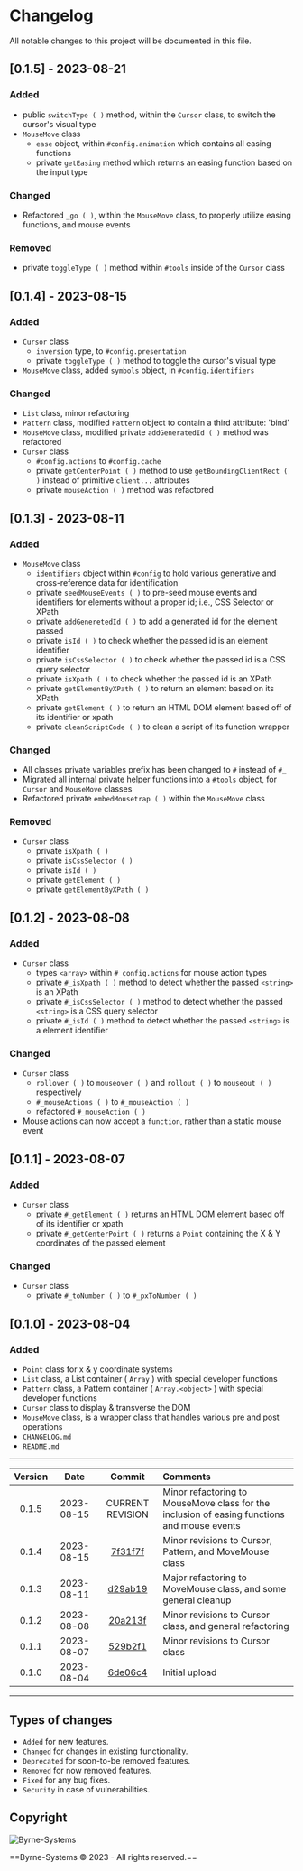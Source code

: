 # Changelog
All notable changes to this project will be documented in this file.

## [0.1.5] - 2023-08-21
### Added
- public `switchType ( )` method, within the `Cursor` class, to switch the cursor's visual type
- `MouseMove` class
  - `ease` object, within `#config.animation` which contains all easing functions
  - private `getEasing` method which returns an easing function based on the input type

### Changed
- Refactored `_go ( )`, within the `MouseMove` class, to properly utilize easing functions, and mouse events

### Removed
- private `toggleType ( )` method within `#tools` inside of the `Cursor` class

## [0.1.4] - 2023-08-15
### Added
- `Cursor` class
  - `inversion` type, to `#config.presentation`
  - private `toggleType ( )` method to toggle the cursor's visual type
- `MouseMove` class, added `symbols` object, in `#config.identifiers`

### Changed
- `List` class, minor refactoring
- `Pattern` class, modified `Pattern` object to contain a third attribute: 'bind'
- `MouseMove` class, modified private `addGeneratedId ( )` method was refactored
- `Cursor` class
  - `#config.actions` to `#config.cache`
  - private `getCenterPoint ( )` method to use `getBoundingClientRect ( )` instead of primitive `client...` attributes
  - private `mouseAction ( )` method was refactored

## [0.1.3] - 2023-08-11
### Added
- `MouseMove` class
  - `identifiers` object within `#config` to hold various generative and cross-reference data for identification
  - private `seedMouseEvents ( )` to pre-seed mouse events and identifiers for elements without a proper id; i.e., CSS Selector or XPath
  - private `addGeneretedId ( )` to add a generated id for the element passed
  - private `isId ( )` to check whether the passed id is an element identifier
  - private `isCssSelector ( )` to check whether the passed id is a CSS query selector
  - private `isXpath ( )` to check whether the passed id is an XPath
  - private `getElementByXPath ( )` to return an element based on its XPath
  - private `getElement ( )` to return an HTML DOM element based off of its identifier or xpath
  - private `cleanScriptCode ( )` to clean a script of its function wrapper

### Changed
- All classes private variables prefix has been changed to `#` instead of `#_`
- Migrated all internal private helper functions into a `#tools` object, for `Cursor` and `MouseMove` classes
- Refactored private `embedMousetrap ( )` within the `MouseMove` class

### Removed
- `Cursor` class
  - private `isXpath ( )`
  - private `isCssSelector ( )`
  - private `isId ( )`
  - private `getElement ( )`
  - private `getElementByXPath ( )`

## [0.1.2] - 2023-08-08
### Added
- `Cursor` class
  - types `<array>` within `#_config.actions` for mouse action types
  - private `#_isXpath ( )` method to detect whether the passed `<string>` is an XPath
  - private `#_isCssSelector ( )` method to detect whether the passed `<string>` is a CSS query selector
  - private `#_isId ( )` method to detect whether the passed `<string>` is a element identifier

### Changed
- `Cursor` class
  - `rollover ( )` to `mouseover ( )` and `rollout ( )` to `mouseout ( )` respectively
  - `#_mouseActions ( )` to `#_mouseAction ( )`
  - refactored `#_mouseAction ( )`
- Mouse actions can now accept a `function`, rather than a static mouse event

## [0.1.1] - 2023-08-07
### Added
- `Cursor` class
  - private `#_getElement ( )` returns an HTML DOM element based off of its identifier or xpath
  - private `#_getCenterPoint ( )` returns a `Point` containing the X & Y coordinates of the passed element

### Changed
- `Cursor` class
  - private `#_toNumber ( )` to `#_pxToNumber ( )`

## [0.1.0] - 2023-08-04
### Added
- `Point` class for x & y coordinate systems
- `List` class, a List container ( `Array` ) with special developer functions
- `Pattern` class, a Pattern container ( `Array.<object>` ) with special developer functions
- `Cursor` class to display & transverse the DOM
- `MouseMove` class, is a wrapper class that handles various pre and post operations
- `CHANGELOG.md`
- `README.md`

---
| Version | Date       | Commit                                                                   | Comments                                                          |
| :-----: | :--------: | :----------------------------------------------------------------------: | :---------------------------------------------------------------- |
| 0.1.5   | 2023-08-15 | CURRENT REVISION                                                         | Minor refactoring to MouseMove class for the inclusion of easing functions and mouse events
| 0.1.4   | 2023-08-15 | [7f31f7f](https://github.com/Justin-Byrne/MouseMove/commit/7f31f7f)      | Minor revisions to Cursor, Pattern, and MoveMouse class
| 0.1.3   | 2023-08-11 | [d29ab19](https://github.com/Justin-Byrne/MouseMove/commit/d29ab19)      | Major refactoring to MoveMouse class, and some general cleanup
| 0.1.2   | 2023-08-08 | [20a213f](https://github.com/Justin-Byrne/MouseMove/commit/20a213f)      | Minor revisions to Cursor class, and general refactoring
| 0.1.1   | 2023-08-07 | [529b2f1](https://github.com/Justin-Byrne/MouseMove/commit/529b2f1) 	    | Minor revisions to Cursor class
| 0.1.0   | 2023-08-04 | [6de06c4](https://github.com/Justin-Byrne/MouseMove/commit/6de06c4) 	    | Initial upload

---

## Types of changes
- `Added` for new features.
- `Changed` for changes in existing functionality.
- `Deprecated` for soon-to-be removed features.
- `Removed` for now removed features.
- `Fixed` for any bug fixes.
- `Security` in case of vulnerabilities.

## Copyright

![Byrne-Systems](http://byrne-systems.com/content/static/cube_sm.png)

==Byrne-Systems © 2023 - All rights reserved.==
